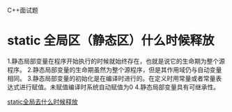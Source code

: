 C++面试题

# static 全局区（静态区）什么时候释放

1.静态局部变量在程序开始执行的时候就始终存在，也就是说它的生命期为整个源程序。
2.静态局部变量的生命期虽然为整个源程序，但是其作用域仍与自动变量相同。
3.静态局部变量的初始化是在编译时进行的。在定义时用常量或者常量表达式进行赋值。未赋值编译时系统自动赋值为0
4.静态局部变量具有可继承性。



[static全局去什么时候释放](https://bbs.csdn.net/topics/390257763)